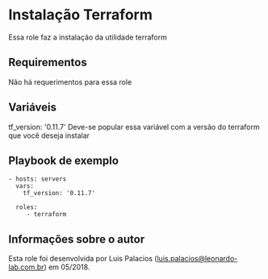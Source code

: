 Instalação Terraform
=========

Essa role faz a instalação da utilidade terraform

Requirementos
------------

Não há requerimentos para essa role

Variáveis
--------------

tf_version: '0.11.7'
Deve-se popular essa variável com a versão do terraform que você deseja instalar

Playbook de exemplo
----------------
    - hosts: servers
      vars:
        tf_version: '0.11.7'

      roles:
         - terraform

Informações sobre o autor
------------------
Esta role foi desenvolvida por Luis Palacios (luis.palacios@leonardo-lab.com.br) em 05/2018.
